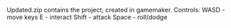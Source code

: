 Updated.zip contains the project, created in gamemaker.
Controls: 
  WASD - move keys
  E - interact
  Shift - attack
  Space - roll/dodge

